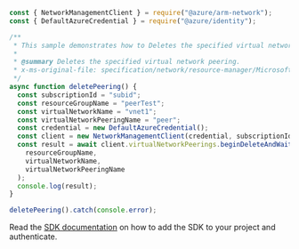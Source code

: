```javascript
const { NetworkManagementClient } = require("@azure/arm-network");
const { DefaultAzureCredential } = require("@azure/identity");

/**
 * This sample demonstrates how to Deletes the specified virtual network peering.
 *
 * @summary Deletes the specified virtual network peering.
 * x-ms-original-file: specification/network/resource-manager/Microsoft.Network/stable/2021-05-01/examples/VirtualNetworkPeeringDelete.json
 */
async function deletePeering() {
  const subscriptionId = "subid";
  const resourceGroupName = "peerTest";
  const virtualNetworkName = "vnet1";
  const virtualNetworkPeeringName = "peer";
  const credential = new DefaultAzureCredential();
  const client = new NetworkManagementClient(credential, subscriptionId);
  const result = await client.virtualNetworkPeerings.beginDeleteAndWait(
    resourceGroupName,
    virtualNetworkName,
    virtualNetworkPeeringName
  );
  console.log(result);
}

deletePeering().catch(console.error);
```

Read the [SDK documentation](https://github.com/Azure/azure-sdk-for-js/blob/%40azure%2Farm-network_27.0.0/sdk/network/arm-network/README.md) on how to add the SDK to your project and authenticate.
